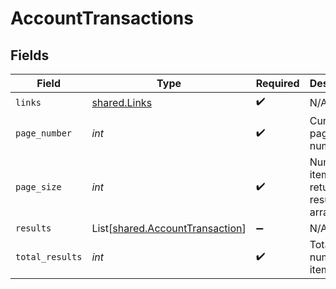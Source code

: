 # AccountTransactions


## Fields

| Field                                                                        | Type                                                                         | Required                                                                     | Description                                                                  |
| ---------------------------------------------------------------------------- | ---------------------------------------------------------------------------- | ---------------------------------------------------------------------------- | ---------------------------------------------------------------------------- |
| `links`                                                                      | [shared.Links](../../models/shared/links.md)                                 | :heavy_check_mark:                                                           | N/A                                                                          |
| `page_number`                                                                | *int*                                                                        | :heavy_check_mark:                                                           | Current page number.                                                         |
| `page_size`                                                                  | *int*                                                                        | :heavy_check_mark:                                                           | Number of items to return in results array.                                  |
| `results`                                                                    | List[[shared.AccountTransaction](../../models/shared/accounttransaction.md)] | :heavy_minus_sign:                                                           | N/A                                                                          |
| `total_results`                                                              | *int*                                                                        | :heavy_check_mark:                                                           | Total number of items.                                                       |